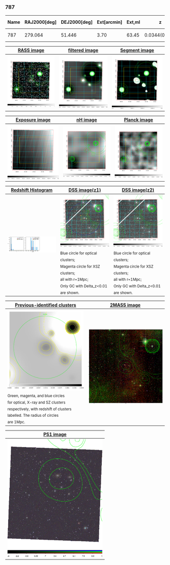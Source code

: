<div STYLE="page-break-after: always;"></div>

### 787

|Name|RAJ2000[deg]|DEJ2000[deg] |Ext[arcmin]| Ext,ml | z | z_src| C|GC(XSZ,Delta_z<0.01)| GC(OPT,Delta_z<0.01)|GC| R_sig[arcmin] | R500[arcmin] | R500[Mpc]| CRsig[c/s] | CR500[c/s] |L500[1E44 erg/s]|F500[1E-12 erg/s/cm^2]| M500[1E14 Msun]|Tx[keV]|Cnt_sig|Beta|Rc[arcmin]|Comment|Alias|
|---|---|---|---|---|---|------|---|--------|---------|----------|---|---|---|---|---|---|---|---|---|---|---|---|---|---|
|787| 279.064| 51.446| 3.70| 63.45| 0.0344(0.005)| z1, z_opt| S| -| N| N| 13.188| 12.163| 0.500| 0.101(0.019)| 0.100(0.018)| 0.038(0.005)| 1.377(0.180)| 0.37(0.02)| 1.17(0.05)| 130.8| 0.800(-0.147+0.132)| 5.909(-1.428+1.155)| -| t175|

|[RASS image](../image/787/787_img.pdf)|[filtered image](../image/787/787_fil.pdf)|[Segment image](../image/787/787_seg.pdf)|
|-------------------|--------------------|-------------------|
| <img src="../image/787/787_img.png" width="300">  | <img src="../image/787/787_fil.png" width="300">   | <img src="../image/787/787_seg.png" width="300">  |

|[Exposure image](../image/787/787_mex.pdf)| [nH image](../image/787/787_nh.pdf)| [Planck image](../image/787/787_p.pdf)|
|-------------------|--------------------|-------------------|
|<img src="../image/787/787_mex.png" width="300">   | <img src="../image/787/787_nh.png" width="300">    | <img src="../image/787/787_p.png" width="300"> |

|[Redshift Histogram](../image/787/787_zg.pdf) | [DSS image(z1)](../image/787/787_dss_z1.pdf)      |  [DSS image(z2)](../image/787/787_dss_z2.pdf)    |
|-------------------|--------------------|-------------------|
|<img src="../image/787/787_zg.png" width="300"> |<img src="../image/787/787_dss_z1.png" width="300"> <sub><br>Blue circle for optical clusters; <br>Magenta circle for XSZ clusters; <br>all with r=1Mpc; <br>Only GC with Delta_z<0.01 are shown. </sub>| <img src="../image/787/787_dss_z2.png" width="300"><sub><br>Blue circle for optical clusters; <br>Magenta circle for XSZ clusters; <br>all with r=1Mpc; <br>Only GC with Delta_z<0.01 are shown. </sub> |

|[Previous-identified clusters](../image/787/787_gc.pdf) | [2MASS image](../image/787/787_2mass.pdf)      |
|-------------------|-------------------|
|<img src=../image/787/787_gc.png width="300"> <br><sub>Green, magenta, and blue circles <br>for optical, X-ray and SZ clusters <br>respectively, with redshift of clusters <br>labelled. The radius of circles <br>are 1Mpc.</sub>|<img src="../image/787/787_2mass.png" width="300">  |

|[PS1 image](../image/787/787_ps1.pdf)            |
|-------------------|
| <img src="../image/787/787_ps1.png" width="300">  |
